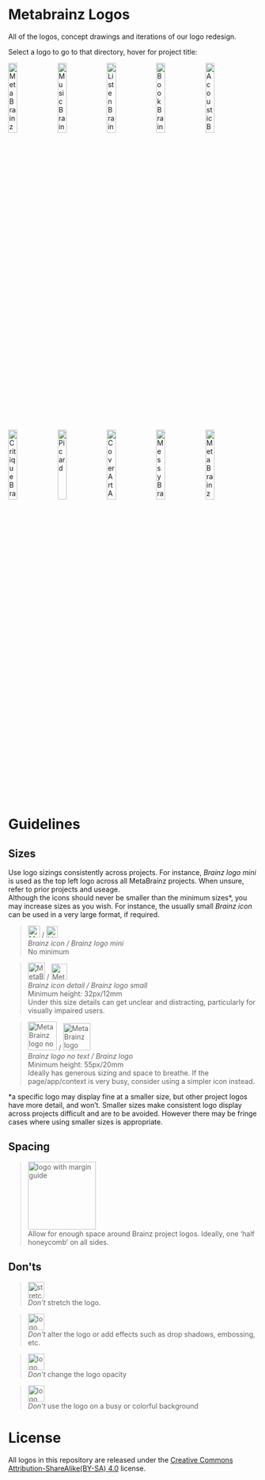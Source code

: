 # Metabrainz Logos
All of the logos, concept drawings and iterations of our logo redesign.

Select a logo to go to that directory, hover for project title:

<div>
  <a href="../brand/logos/MetaBrainz/"> <img src="../brand/logos/All%20Logos/MetaBrainz.svg" alt="MetaBrainz" title="MetaBrainz" width="19%"></a>  
  <a href="../brand/logos/MusicBrainz/"> <img src="../brand/logos/All%20Logos/MusicBrainz.svg" alt="MusicBrainz" title="MusicBrainz" width="19%"></a>  
  <a href="../brand/logos/ListenBrainz/"> <img src="../brand/logos/All%20Logos/ListenBrainz.svg" alt="ListenBrainz" title="ListenBrainz" width="19%"></a>  
  <a href="../brand/logos/BookBrainz/"> <img src="../brand/logos/All%20Logos/BookBrainz.svg" alt="BookBrainz" title="BookBrainz" width="19%"></a>  
  <a href="../brand/logos/AcousticBrainz/"> <img src="../brand/logos/All%20Logos/AccousticBrainz.svg" alt="AcousticBrainz" title="AcousticBrainz" width="19%"></a>  
  <a href="../brand/logos/CritiqueBrainz/"> <img src="../brand/logos/All%20Logos/CritiqueBrainz.svg" alt="CritiqueBrainz" title="CritiqueBrainz" width="19%"></a>  
  <a href="../brand/logos/Picard/"> <img src="../brand/logos/All%20Logos/MusicBrainz%20Picard.svg" alt="Picard" title="Picard" width="19%"></a>  
  <a href="../brand/logos/Cover Art Archive/"> <img src="../brand/logos/All%20Logos/CoverArtArchive.svg" alt="CoverArtArchive" title="CoverArtArchive" width="19%"></a>  
  <a href="../brand/logos/MessyBrainz/"> <img src="../brand/logos/All%20Logos/MessyBrainz.svg" alt="MessyBrainz" title="MessyBrainz" width="19%"></a>  
  <a href="../brand/logos/MetaBrainz Community/"> <img src="../brand/logos/All%20Logos/MetaBrainz%20Community.svg" alt="MetaBrainz Community" title="MetaBrainz Community" width="19%"></a>  
</div>

# Guidelines

## Sizes
Use logo sizings consistently across projects. For instance, *Brainz logo mini* is used as the top left logo across all MetaBrainz projects. When unsure, refer to prior projects and useage.</br>
Although the icons should never be smaller than the minimum sizes\*, you may increase sizes as you wish. For instance, the usually small *Brainz icon* can be used in a very large format, if required.

><img src="../brand/logos/MetaBrainz/SVG/MetaBrainz_logo_icon.svg" alt="MetaBrainz icon" height="24px"> / <img src="../brand/logos/MetaBrainz/SVG/MetaBrainz_logo_mini.svg" alt="MetaBrainz logo mini" height="23px"></br>
>*Brainz icon / Brainz logo mini*</br>
>No minimum

><img src="../brand/icons/metabrainz-icon-detail.svg" alt="MetaBrainz icon detail" height="34px"> / <img src="../brand/logos/MetaBrainz/SVG/MetaBrainz_logo_small.svg" alt="MetaBrainz logo small" height="32px"></br>
>*Brainz icon detail / Brainz logo small*</br>
>Minimum height: 32px/12mm</br>
>Under this size details can get unclear and distracting, particularly for visually impaired users.

><img src="../brand/logos/MetaBrainz/SVG/MetaBrainz_logo_no_text.svg" alt="MetaBrainz logo no text" height="58px"> / <img src="../brand/logos/MetaBrainz/SVG/MetaBrainz_logo.svg" alt="MetaBrainz logo" height="55px"></br>
>*Brainz logo no text / Brainz logo*</br>
>Minimum height: 55px/20mm</br>
>Ideally has generous sizing and space to breathe. If the page/app/context is very busy, consider using a simpler icon instead.

\*a specific logo may display fine at a smaller size, but other project logos have more detail, and won’t. Smaller sizes make consistent logo display across projects difficult and are to be avoided. However there may be fringe cases where using smaller sizes is appropriate.

## Spacing
><img src="../documentation/images/logo_margin.png" alt="logo with margin guide" height="137px"></br>
>Allow for enough space around Brainz project logos. Ideally, one ‘half honeycomb’ on all sides.

## Don'ts

><img src="../documentation/images/dont_stretch.png" alt="stretched logo" height="33px"></br>
>*Don't* stretch the logo.

><img src="../documentation/images/dont_effects.png" alt="logo with drop shadow effect added" height="33px"></br>
>*Don't* alter the logo or add effects such as drop shadows, embossing, etc.

><img src="../documentation/images/dont_opacity.png" alt="logo at half opacity" height="33px"></br>
>*Don't* change the logo opacity

><img src="../documentation/images/dont_background.png" alt="logo with checkered background" height="33px"></br>
>*Don't* use the logo on a busy or colorful background

# License
All logos in this repository are released under the [Creative Commons Attribution-ShareAlike(BY-SA) 4.0](https://creativecommons.org/licenses/by-sa/4.0/) license.
